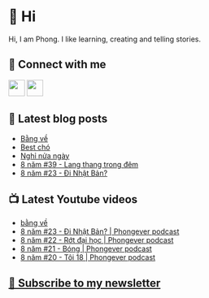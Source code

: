 # 👋 Hi

Hi, I am Phong. I like learning, creating and telling stories.

## 🔗 Connect with me
[<img height="32" width="32" src="https://cdn.jsdelivr.net/npm/simple-icons@v3/icons/youtube.svg" />](https://www.youtube.com/channel/UCXykqt3V2-9bYXKWZRcH0rA)
[<img height="32" width="32" src="https://cdn.jsdelivr.net/npm/simple-icons@v3/icons/instagram.svg" />](https://www.instagram.com/phongever)

## 📝 Latest blog posts

<!-- BLOG-POST-LIST:START -->
- [Bằng về](https://phongever.substack.com/p/bang-ve)
- [Best chó](https://phongever.substack.com/p/best-cho)
- [Nghỉ nửa ngày](https://phongever.substack.com/p/nghi-nua-ngay)
- [8 năm #39 - Lang thang trong đêm](https://phongever.substack.com/p/8-nam-39-lang-thang-trong-em)
- [8 năm #23 - Đi Nhật Bản?](https://phongever.substack.com/p/8-nam-23-i-nhat-ban)
<!-- BLOG-POST-LIST:END -->

## 📺 Latest Youtube videos

<!-- YOUTUBE-VIDEO-LIST:START -->
- [bằng về](https://www.youtube.com/watch?v=V8yjc_l0VFM)
- [8 năm #23 - Đi Nhật Bản? | Phongever podcast](https://www.youtube.com/watch?v=lUOodHwXSMQ)
- [8 năm #22 - Rớt đại học | Phongever podcast](https://www.youtube.com/watch?v=bRXqBsC5Mp4)
- [8 năm #21 - Bóng | Phongever podcast](https://www.youtube.com/watch?v=PhPjFVPFeZs)
- [8 năm #20 - Tôi 18 | Phongever podcast](https://www.youtube.com/watch?v=xOyqO2xm2k0)
<!-- YOUTUBE-VIDEO-LIST:END -->

## [💌 Subscribe to my newsletter](https://phongever.substack.com/)
